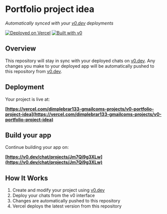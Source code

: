 # Portfolio project idea

*Automatically synced with your [v0.dev](https://v0.dev) deployments*

[![Deployed on Vercel](https://img.shields.io/badge/Deployed%20on-Vercel-black?style=for-the-badge&logo=vercel)](https://vercel.com/dimplebrar133-gmailcoms-projects/v0-portfolio-project-idea)
[![Built with v0](https://img.shields.io/badge/Built%20with-v0.dev-black?style=for-the-badge)](https://v0.dev/chat/projects/Jm7Qi9g3XLw)

## Overview

This repository will stay in sync with your deployed chats on [v0.dev](https://v0.dev).
Any changes you make to your deployed app will be automatically pushed to this repository from [v0.dev](https://v0.dev).

## Deployment

Your project is live at:

**[https://vercel.com/dimplebrar133-gmailcoms-projects/v0-portfolio-project-idea](https://vercel.com/dimplebrar133-gmailcoms-projects/v0-portfolio-project-idea)**

## Build your app

Continue building your app on:

**[https://v0.dev/chat/projects/Jm7Qi9g3XLw](https://v0.dev/chat/projects/Jm7Qi9g3XLw)**

## How It Works

1. Create and modify your project using [v0.dev](https://v0.dev)
2. Deploy your chats from the v0 interface
3. Changes are automatically pushed to this repository
4. Vercel deploys the latest version from this repository